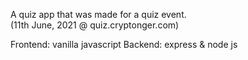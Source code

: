 A quiz app that was made for a quiz event.\
(11th June, 2021 @ quiz.cryptonger.com)

Frontend: vanilla javascript
Backend: express & node js
